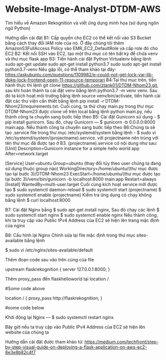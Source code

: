 # Website-Image-Analyst-DTDM-AWS

Tìm hiểu về Amazon Rekognition và viết ứng dụng minh họa (sử dụng ngôn ngữ Python)

Hướng dẫn cài đặt
B1: Cấp quyền cho EC2 có thể kết nối vào S3 Bucket bằng cách thay đổi IAM role của nó. Ở đây chúng tôi thêm AmazonS3FullAccess Policy vào EMR_EC2_DefaultRole và cấp role đó cho EC2
B2: Kết nối SSH vào EC2, tạo một thư mục có tên bất kỳ để chứa venv và thư mục flask app
B3: Tiến hành cài đặt Python Virtualenv bằng lệnh
sudo apt-get update
sudo apt-get install python3.7
sudo sudo apt-get install python3.7-venv
Nếu gặp lỗi, có thể tham khảo tại đây: https://askubuntu.com/questions/1109982/e-could-not-get-lock-var-lib-dpkg-lock-frontend-open-11-resource-temporari
B4:Tại thư mục trên, tiến hành thực thi lệnh git clone https://github.com/ztank01/DTDM-Nhom23.git, sau khi hoàn thành ta cài đặt venv bằng lệnh python3.7 -m venv venv. Sau đó ta kích hoạt môi trường bằng lệnh source venv/bin/activate, tiến hành cài đặt các thư viện cần thiết bằng lệnh pip install -r DTDM-Nhom23/requirements.txt. Cuối cùng, ta thử chạy main.py trong thư mục DTDM-Nhom23 được clone về trên local bằng lệnh python main.py, nếu thành công ta chuyển sang bước tiếp theo
B5: Cài đặt Gunicorn sử dụng - $ pip install gunicorn. Sau đó, chạy Gunicorn — $ gunicorn -b 0.0.0.0:8000 main:app. Nếu thành công ta chuyển sang bước tiếp theo
B6:Chúng ta sẽ tạo .service file trong thư mục /etc/systemd/system bằng lệnh - $ sudo vi /etc/systemd/system/(projectname).service. với projectname nên trùng với tên thư mục đã được tạo ở B3. (projectname).service có nội dung như sau:
[Unit]
Description=Gunicorn instance for a simple hello world app
After=network.target

[Service]
User=ubuntu
Group=ubuntu (thay đổi tùy theo user chúng ta đang sử dụng thuộc group nào)
WorkingDirectory=/home/ubuntu/(thư mục được tạo tại bước 3)/DTDM-Nhom23
ExecStart=/home/ubuntu/(thư mục được tạo tại bước 3)/venv/bin/gunicorn -b localhost:8000 main:app
Restart=always
[Install]
WantedBy=multi-user.target
Cuối cùng kích hoạt service mới được tạo
$ sudo systemctl daemon-reload
$ sudo systemctl start (projectname)
$ sudo systemctl enable (projectname)
Kiểm tra ứng dụng có chạy không bằng lệnh $ curl localhost:8000

B7: Cài đặt Nginx bằng $ sudo apt-get install nginx, Sau đó chạy các lệnh
$ sudo systemctl start nginx
$ sudo systemctl enable nginx
Nếu thành công, khi ta truy cập vào Public IPv4 Address của EC2 sẽ hiện lên trang mặc định của nginx

B8: Cấu hình lại Nginx
Chỉnh sửa lại file mặc định trong thư mục sites-available bằng lệnh

$ sudo vi /etc/nginx/sites-available/default

Thêm đoạn code sau vào trên cùng của file

upstream flaskrekognition {
server 127.0.0.1:8000;
}

Thêm proxy_pass đến flaskhelloworld tại location /

#Some code above

location / {
proxy_pass http://flaskrekognition;
}

#some code below

Khởi động lại Nginx — $ sudo systemctl restart nginx

Bây giờ nếu ta truy cập vào Public IPv4 Address của EC2 sẽ hiện lên website của chúng ta

Hướng dẫn cài đặt được tham khảo từ: https://medium.com/techfront/step-by-step-visual-guide-on-deploying-a-flask-application-on-aws-ec2-8e3e8b82c4f7
